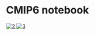 [2]: <https://ghcr-badge.egpl.dev/nmfs-opensci/container-images%2Fcmip6-cookbook/latest_tag?color=%2344cc11&ignore=&label=version&trim=>
[3]: <https://ghcr-badge.egpl.dev/nmfs-opensci/container-images%2Fcmip6-cookbook/size?color=%2344cc11&tag=latest&label=image+size&trim=>

# CMIP6 notebook

[![2] ![3]](https://github.com/nmfs-opensci/container-images/pkgs/container/cmip6-cookbook)
